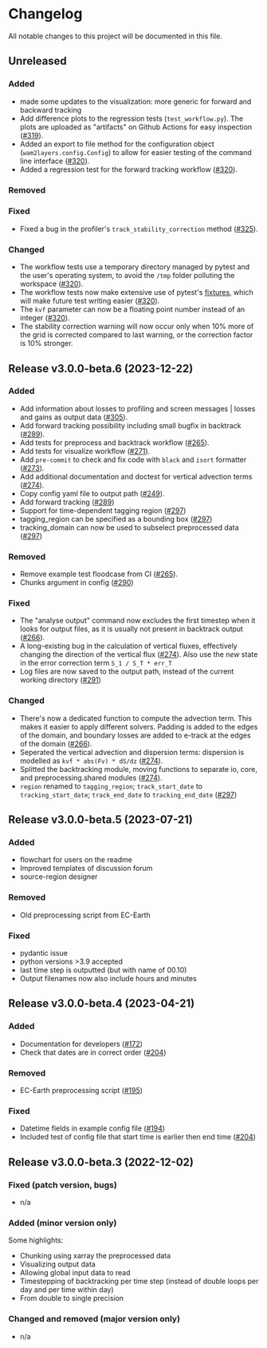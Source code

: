 # Changelog

All notable changes to this project will be documented in this file.

## Unreleased

### Added

- made some updates to the visualization: more generic for forward and backward tracking
- Add difference plots to the regression tests (`test_workflow.py`). The plots are uploaded as "artifacts" on Github Actions for easy inspection ([#319](https://github.com/WAM2layers/WAM2layers/pull/319)).
- Added an export to file method for the configuration object (`wam2layers.config.Config`) to allow for easier testing of the command line interface ([#320](https://github.com/WAM2layers/WAM2layers/pull/320)).
- Added a regression test for the forward tracking workflow ([#320](https://github.com/WAM2layers/WAM2layers/pull/320)).

### Removed

### Fixed

- Fixed a bug in the profiler's `track_stability_correction` method ([#325](https://github.com/WAM2layers/WAM2layers/pull/320)).

### Changed
- The workflow tests use a temporary directory managed by pytest and the user's operating system, to avoid the `/tmp` folder polluting the workspace ([#320](https://github.com/WAM2layers/WAM2layers/pull/320)).
- The workflow tests now make extensive use of pytest's [fixtures](https://docs.pytest.org/en/8.0.x/explanation/fixtures.html), which will make future test writing easier ([#320](https://github.com/WAM2layers/WAM2layers/pull/320)).
- The `kvf` parameter can now be a floating point number instead of an integer ([#320](https://github.com/WAM2layers/WAM2layers/pull/320)).
- The stability correction warning will now occur only when 10% more of the grid is corrected compared to last warning, or the correction factor is 10% stronger.

## Release v3.0.0-beta.6 (2023-12-22)

### Added

- Add information about losses to profiling and screen messages | losses and gains as output data ([#305](https://github.com/WAM2layers/WAM2layers/pull/305)).
- Add forward tracking possibility including small bugfix in backtrack ([#289](https://github.com/WAM2layers/WAM2layers/pull/289)).
- Add tests for preprocess and backtrack workflow ([#265](https://github.com/WAM2layers/WAM2layers/pull/265)).
- Add tests for visualize workflow ([#271](https://github.com/WAM2layers/WAM2layers/pull/271)).
- Add `pre-commit` to check and fix code with `black` and `isort` formatter ([#273](https://github.com/WAM2layers/WAM2layers/pull/273)).
- Add additional documentation and doctest for vertical advection terms ([#274](https://github.com/WAM2layers/WAM2layers/pull/274)).
- Copy config yaml file to output path ([#249](https://github.com/WAM2layers/WAM2layers/pull/249)).
- Add forward tracking ([#289](https://github.com/WAM2layers/WAM2layers/pull/289))
- Support for time-dependent tagging region ([#297](https://github.com/WAM2layers/WAM2layers/pull/297))
- tagging_region can be specified as a bounding box ([#297](https://github.com/WAM2layers/WAM2layers/pull/297))
- tracking_domain can now be used to subselect preprocessed data ([#297](https://github.com/WAM2layers/WAM2layers/pull/297))

### Removed

- Remove example test floodcase from CI ([#265](https://github.com/WAM2layers/WAM2layers/pull/265)).
- Chunks argument in config ([#290](https://github.com/WAM2layers/WAM2layers/pull/290))

### Fixed

- The "analyse output" command now excludes the first timestep when it looks for output files, as it is usually not present in backtrack output ([#266](https://github.com/WAM2layers/WAM2layers/pull/266)).
- A long-existing bug in the calculation of vertical fluxes, effectively changing the direction of the vertical flux ([#274](https://github.com/WAM2layers/WAM2layers/pull/274)). Also use the *new* state in the error correction term `S_1 / S_T * err_T`
- Log files are now saved to the output path, instead of the current working directory ([#291](https://github.com/WAM2layers/WAM2layers/pull/291))


### Changed

- There's now a dedicated function to compute the advection term. This makes it easier to apply different solvers. Padding is added to the edges of the domain, and boundary losses are added to e-track at the edges of the domain ([#266](https://github.com/WAM2layers/WAM2layers/pull/266)).
- Seperated the vertical advection and dispersion terms: dispersion is modelled as `kvf * abs(Fv) * dS/dz` ([#274](https://github.com/WAM2layers/WAM2layers/pull/274)).
- Splitted the backtracking module, moving functions to separate io, core, and preprocessing.shared modules ([#274](https://github.com/WAM2layers/WAM2layers/pull/274)).
- `region` renamed to `tagging_region`; `track_start_date` to `tracking_start_date`; `track_end_date` to `tracking_end_date` ([#297](https://github.com/WAM2layers/WAM2layers/pull/297))

## Release v3.0.0-beta.5 (2023-07-21)

### Added

- flowchart for users on the readme
- Improved templates of discussion forum
- source-region designer

### Removed

- Old preprocessing script from EC-Earth

### Fixed

- pydantic issue
- python versions >3.9 accepted
- last time step is outputted (but with name of 00.10)
- Output filenames now also include hours and minutes


## Release v3.0.0-beta.4 (2023-04-21)

### Added

- Documentation for developers ([#172](https://github.com/WAM2layers/WAM2layers/pull/172))
- Check that dates are in correct order ([#204](https://github.com/WAM2layers/WAM2layers/pull/204))

### Removed

- EC-Earth preprocessing script ([#195](https://github.com/WAM2layers/WAM2layers/pull/195))

### Fixed

- Datetime fields in example config file ([#194](https://github.com/WAM2layers/WAM2layers/pull/194))
- Included test of config file that start time is earlier then end time ([#204](https://github.com/WAM2layers/WAM2layers/pull/204))

## Release v3.0.0-beta.3 (2022-12-02)

### Fixed (patch version, bugs)
- n/a

### Added (minor version only)
Some highlights:
- Chunking using xarray the preprocessed data
- Visualizing output data
- Allowing global input data to read
- Timestepping of backtracking per time step (instead of double loops per day and per time within day)
- From double to single precision

### Changed and removed (major version only)
- n/a
